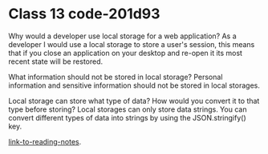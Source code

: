 # Class 13 code-201d93

Why would a developer use local storage for a web application?
As a developer I would use a local storage to store a user's session, this means that if you close an application on your desktop and re-open it its most recent state will be restored.

What information should not be stored in local storage?
Personal information and sensitive information should not be stored in local storages.

Local storage can store what type of data? How would you convert it to that type before storing?
Local storages can only store data strings. You can convert different types of data into strings by using the JSON.stringify() key.

[link-to-reading-notes](https://www.smashingmagazine.com/2010/10/local-storage-and-how-to-use-it/).